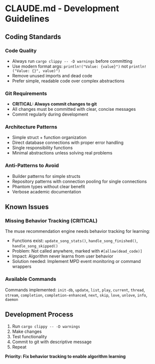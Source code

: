 # CLAUDE.md - Development Guidelines

## Coding Standards

### Code Quality
- Always run `cargo clippy -- -D warnings` before committing
- Use modern format args: `println!("Value: {value}")` not `println!("Value: {}", value)")`
- Remove unused imports and dead code
- Prefer simple, readable code over complex abstractions

### Git Requirements
- **CRITICAL: Always commit changes to git**
- All changes must be committed with clear, concise messages
- Commit regularly during development

### Architecture Patterns
- Simple struct + function organization
- Direct database connections with proper error handling
- Single responsibility functions
- Minimal abstractions unless solving real problems

### Anti-Patterns to Avoid
- Builder patterns for simple structs
- Repository patterns with connection pooling for single connections
- Phantom types without clear benefit
- Verbose academic documentation

## Known Issues

### Missing Behavior Tracking (CRITICAL)
The muse recommendation engine needs behavior tracking for learning:
- Functions exist: `update_song_stats()`, `handle_song_finished()`, `handle_song_skipped()`
- Problem: Not called anywhere, marked with `#[allow(dead_code)]`
- Impact: Algorithm never learns from user behavior
- Solution needed: Implement MPD event monitoring or command wrappers

### Available Commands
Commands implemented: `init-db`, `update`, `list`, `play`, `current`, `thread`, `stream`, `completion`, `completion-enhanced`, `next`, `skip`, `love`, `unlove`, `info`, `daemon`

## Development Process
1. Run `cargo clippy -- -D warnings`
2. Make changes
3. Test functionality
4. Commit to git with descriptive message
5. Repeat

**Priority: Fix behavior tracking to enable algorithm learning**
